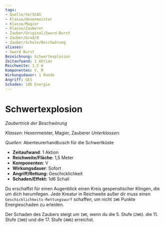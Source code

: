 ```yaml
---
tags: 
- Quelle/5e/SCAG
- Klasse/Hexenmeister
- Klasse/Magier
- Klasse/Zauberer
- Zauber/Original/Sword-Burst
- Zauber/Grad/0
- Zauber/Schule/Beschwörung
aliases: 
- Sword Burst
Bezeichnung: Schwertexplosion
Zeitaufwand: 1 Aktion
Reichweite: 1,5 m
Komponenten: V, M
Wirkungsdauer: 1 Runde
Angriff: GES
Schaden: 1d6 Energie
---
```

# Schwertexplosion
_Zaubertrick der Beschwörung_

_Klassen:_ Hexenmeister, Magier, Zauberer
_Unterklassen:_

_Quellen:_ Abenteurerhandbusch für die Schwertküste

- **Zeitaufwand**: 1 Aktion
- **Reichweite/Fläche**: 1,5 Meter
- **Komponenten**: V
- **Wirkungsdauer**: Sofort
- **Angriff/Rettung:** Geschicklichkeit
- **Schaden/Effekt:** 1d6 Schall

Du erschaffst für einen Augenblick einen Kreis gespenstischer Klingen, die um dich herumfegen. Jede Kreatur in Reichweite außer dir muss einen `Geschicklichkeits-Rettungswurf` schaffen, um nicht `1W6` Punkte Energieschaden zu erleiden.

Der Schaden des Zaubers steigt um `1W6`, wenn du die 5. Stufe (`2W6`). die 11. Stufe (`3W6`) und die 17. Stufe (`4W6`) erreichst.